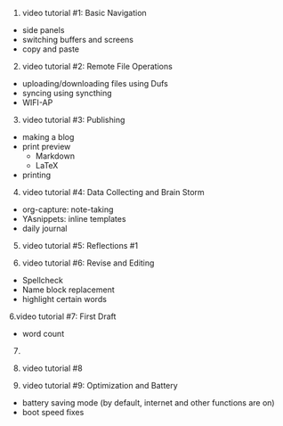 1. video tutorial #1: Basic Navigation

- side panels
- switching buffers and screens
- copy and paste

2. video tutorial #2: Remote File Operations

- uploading/downloading files using Dufs
- syncing using syncthing
- WIFI-AP

3. video tutorial #3: Publishing

- making a blog
- print preview
   - Markdown
   - LaTeX
- printing

4. video tutorial #4: Data Collecting and Brain Storm

- org-capture: note-taking
- YAsnippets: inline templates
- daily journal

5. video tutorial #5: Reflections #1


6. video tutorial #6: Revise and Editing

- Spellcheck
- Name block replacement
- highlight certain words

6.video tutorial #7: First Draft

- word count

7. 

8. video tutorial #8

9. video tutorial #9: Optimization and Battery

- battery saving mode (by default, internet and other functions are on)
- boot speed fixes



